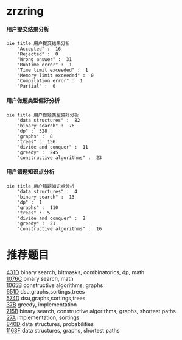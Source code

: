 # zrzring

<!-- tabs:start -->



#### **用户提交结果分析**

```mermaid
pie title 用户提交结果分析
    "Accepted" :  16
    "Rejected" :  0
    "Wrong answer" :  31
    "Runtime error" :  1
    "Time limit exceeded" :  1
    "Memory limit exceeded" :  0
    "Compilation error" :  1
    "Partial" :  0
```

#### **用户做题类型偏好分析**

```mermaid
pie title 用户做题类型偏好分析
    "data structures" :  82
    "binary search" :  76
    "dp" :  328
    "graphs" :  8
    "trees" :  156
    "divide and conquer" :  11
    "greedy" :  245
    "constructive algorithms" :  23
```
#### **用户错题知识点分析**

```mermaid
pie title 用户错题知识点分析
    "data structures" :  4
    "binary search" :  13
    "dp" :  1
    "graphs" :  110
    "trees" :  5
    "divide and conquer" :  2
    "greedy" :  21
    "constructive algorithms" :  16
```



<!-- tabs:end -->
# 推荐题目
[431D](https://codeforces.com/contest/431/problem/D)		binary search,
                        bitmasks,
                        combinatorics,
                        dp,
                        math		  
[1076C](https://codeforces.com/contest/1076/problem/C)		binary search,
                        math		  
[1065B](https://codeforces.com/contest/1065/problem/B)		constructive algorithms,
                        graphs		  
[651D](https://codeforces.com/contest/651/problem/D)		dsu,graphs,sortings,trees		  
[574D](https://codeforces.com/contest/574/problem/D)		dsu,graphs,sortings,trees		  
[37B](https://codeforces.com/contest/37/problem/B)		greedy,
                        implementation		  
[715B](https://codeforces.com/contest/715/problem/B)		binary search,
                        constructive algorithms,
                        graphs,
                        shortest paths		  
[27A](https://codeforces.com/contest/27/problem/A)		implementation,
                        sortings		  
[840D](https://codeforces.com/contest/840/problem/D)		data structures,
                        probabilities		  
[1163F](https://codeforces.com/contest/1163/problem/F)		data structures,
                        graphs,
                        shortest paths		  
